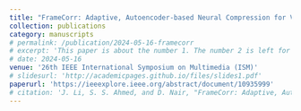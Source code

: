 ```yaml
---
title: "FrameCorr: Adaptive, Autoencoder-based Neural Compression for Video Reconstruction in Resource and Timing Constrained Network Settings"
collection: publications
category: manuscripts
# permalink: /publication/2024-05-16-framecorr
# excerpt: 'This paper is about the number 1. The number 2 is left for future work.'
# date: 2024-05-16
venue: '26th IEEE International Symposium on Multimedia (ISM)'
# slidesurl: 'http://academicpages.github.io/files/slides1.pdf'
paperurl: 'https://ieeexplore.ieee.org/abstract/document/10935999'
# citation: 'J. Li, S. S. Ahmed, and D. Nair, "FrameCorr: Adaptive, Autoencoder-based Neural Compression for Video Reconstruction in Resource and Timing Constrained Network Settings," in *Proc. 26th IEEE Int. Symp. Multimedia (ISM)*, 2024. [Online]. Available: https://ieeexplore.ieee.org/abstract/document/10935999'
---
```

